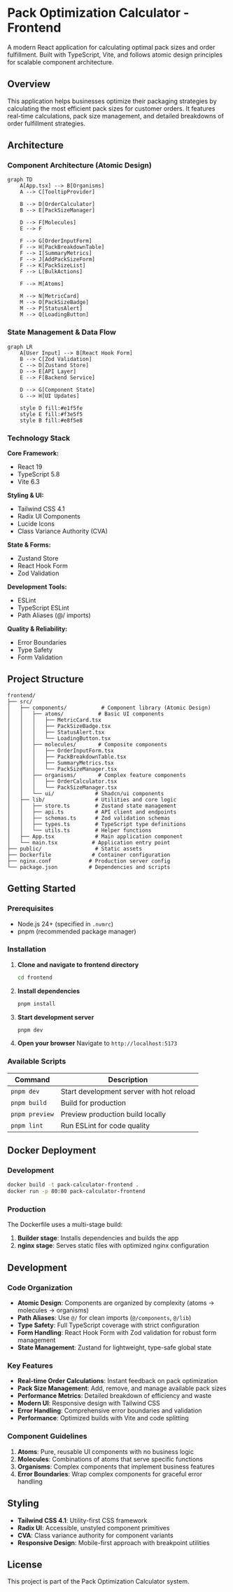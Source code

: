 # Pack Optimization Calculator - Frontend

A modern React application for calculating optimal pack sizes and order fulfillment. Built with TypeScript, Vite, and follows atomic design principles for scalable component architecture.

## Overview

This application helps businesses optimize their packaging strategies by calculating the most efficient pack sizes for customer orders. It features real-time calculations, pack size management, and detailed breakdowns of order fulfillment strategies.

## Architecture

### Component Architecture (Atomic Design)

```mermaid
graph TD
    A[App.tsx] --> B[Organisms]
    A --> C[TooltipProvider]
    
    B --> D[OrderCalculator]
    B --> E[PackSizeManager]
    
    D --> F[Molecules]
    E --> F
    
    F --> G[OrderInputForm]
    F --> H[PackBreakdownTable]
    F --> I[SummaryMetrics]
    F --> J[AddPackSizeForm]
    F --> K[PackSizeList]
    F --> L[BulkActions]
    
    F --> M[Atoms]
    
    M --> N[MetricCard]
    M --> O[PackSizeBadge]
    M --> P[StatusAlert]
    M --> Q[LoadingButton]
```

### State Management & Data Flow

```mermaid
graph LR
    A[User Input] --> B[React Hook Form]
    B --> C[Zod Validation]
    C --> D[Zustand Store]
    D --> E[API Layer]
    E --> F[Backend Service]
    
    D --> G[Component State]
    G --> H[UI Updates]
    
    style D fill:#e1f5fe
    style E fill:#f3e5f5
    style B fill:#e8f5e8
```

### Technology Stack

**Core Framework:**
- React 19
- TypeScript 5.8
- Vite 6.3

**Styling & UI:**
- Tailwind CSS 4.1
- Radix UI Components
- Lucide Icons
- Class Variance Authority (CVA)

**State & Forms:**
- Zustand Store
- React Hook Form
- Zod Validation

**Development Tools:**
- ESLint
- TypeScript ESLint
- Path Aliases (@/ imports)

**Quality & Reliability:**
- Error Boundaries
- Type Safety
- Form Validation

## Project Structure

```
frontend/
├── src/
│   ├── components/           # Component library (Atomic Design)
│   │   ├── atoms/           # Basic UI components
│   │   │   ├── MetricCard.tsx
│   │   │   ├── PackSizeBadge.tsx
│   │   │   ├── StatusAlert.tsx
│   │   │   └── LoadingButton.tsx
│   │   ├── molecules/       # Composite components
│   │   │   ├── OrderInputForm.tsx
│   │   │   ├── PackBreakdownTable.tsx
│   │   │   ├── SummaryMetrics.tsx
│   │   │   └── PackSizeManager.tsx
│   │   ├── organisms/       # Complex feature components
│   │   │   ├── OrderCalculator.tsx
│   │   │   └── PackSizeManager.tsx
│   │   └── ui/             # Shadcn/ui components
│   ├── lib/                # Utilities and core logic
│   │   ├── store.ts        # Zustand state management
│   │   ├── api.ts          # API client and endpoints
│   │   ├── schemas.ts      # Zod validation schemas
│   │   ├── types.ts        # TypeScript type definitions
│   │   └── utils.ts        # Helper functions
│   ├── App.tsx             # Main application component
│   └── main.tsx           # Application entry point
├── public/                 # Static assets
├── Dockerfile             # Container configuration
├── nginx.conf            # Production server config
└── package.json          # Dependencies and scripts
```

## Getting Started

### Prerequisites

- Node.js 24+ (specified in `.nvmrc`)
- pnpm (recommended package manager)

### Installation

1. **Clone and navigate to frontend directory**
   ```bash
   cd frontend
   ```

2. **Install dependencies**
   ```bash
   pnpm install
   ```

3. **Start development server**
   ```bash
   pnpm dev
   ```

4. **Open your browser**
   Navigate to `http://localhost:5173`

### Available Scripts

| Command | Description |
|---------|-------------|
| `pnpm dev` | Start development server with hot reload |
| `pnpm build` | Build for production |
| `pnpm preview` | Preview production build locally |
| `pnpm lint` | Run ESLint for code quality |

## Docker Deployment

### Development
```bash
docker build -t pack-calculator-frontend .
docker run -p 80:80 pack-calculator-frontend
```

### Production
The Dockerfile uses a multi-stage build:
1. **Builder stage**: Installs dependencies and builds the app
2. **nginx stage**: Serves static files with optimized nginx configuration

## Development

### Code Organization

- **Atomic Design**: Components are organized by complexity (atoms → molecules → organisms)
- **Path Aliases**: Use `@/` for clean imports (`@/components`, `@/lib`)
- **Type Safety**: Full TypeScript coverage with strict configuration
- **Form Handling**: React Hook Form with Zod validation for robust form management
- **State Management**: Zustand for lightweight, type-safe global state

### Key Features

- **Real-time Order Calculations**: Instant feedback on pack optimization
- **Pack Size Management**: Add, remove, and manage available pack sizes
- **Performance Metrics**: Detailed breakdown of efficiency and waste
- **Modern UI**: Responsive design with Tailwind CSS
- **Error Handling**: Comprehensive error boundaries and validation
- **Performance**: Optimized builds with Vite and code splitting

### Component Guidelines

1. **Atoms**: Pure, reusable UI components with no business logic
2. **Molecules**: Combinations of atoms that serve specific functions
3. **Organisms**: Complex components that implement business features
4. **Error Boundaries**: Wrap complex components for graceful error handling

## Styling

- **Tailwind CSS 4.1**: Utility-first CSS framework
- **Radix UI**: Accessible, unstyled component primitives
- **CVA**: Class variance authority for component variants
- **Responsive Design**: Mobile-first approach with breakpoint utilities

## License

This project is part of the Pack Optimization Calculator system.
